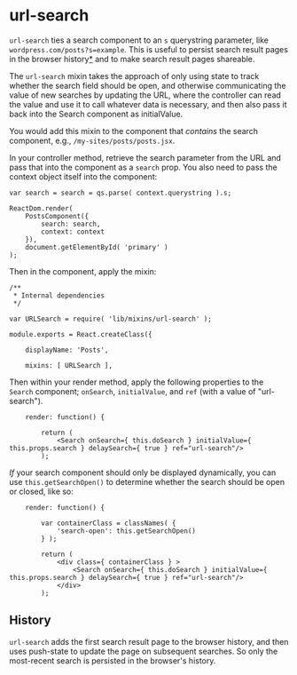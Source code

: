 url-search
=============

`url-search` ties a search component to an `s` querystring parameter, like `wordpress.com/posts?s=example`. This is useful to persist search result pages in the browser history[*](#history) and to make search result pages shareable.

The `url-search` mixin takes the approach of only using state to track whether the search field should be open, and otherwise communicating the value of new searches by updating the URL, where the controller can read the value and use it to call whatever data is necessary, and then also pass it back into the Search component as initialValue.

You would add this mixin to the component that _contains_ the search component, e.g., `/my-sites/posts/posts.jsx`.

In your controller method, retrieve the search parameter from the URL and pass that into the component as a `search` prop. You also need to pass the context object itself into the component:

```
var search = search = qs.parse( context.querystring ).s;

ReactDom.render(
	PostsComponent({
		search: search,
		context: context
	}),
	document.getElementById( 'primary' )
);
```

Then in the component, apply the mixin:

```
/**
 * Internal dependencies
 */

var URLSearch = require( 'lib/mixins/url-search' );

module.exports = React.createClass({

	displayName: 'Posts',

	mixins: [ URLSearch ],
```

Then within your render method, apply the following properties to the `Search` component; `onSearch`, `initialValue`, and `ref` (with a value of "url-search").

```
	render: function() {

		return (
			<Search onSearch={ this.doSearch } initialValue={ this.props.search } delaySearch={ true } ref="url-search"/>
		);
```

_If_ your search component should only be displayed dynamically, you can use `this.getSearchOpen()` to determine whether the search should be open or closed, like so:

```
	render: function() {

		var containerClass = classNames( {
			'search-open': this.getSearchOpen()
		} );

		return (
			<div class={ containerClass } >
				<Search onSearch={ this.doSearch } initialValue={ this.props.search } delaySearch={ true } ref="url-search"/>
			</div>
		);
```

## History
`url-search` adds the first search result page to the browser history, and then uses push-state to update the page on subsequent searches. So only the most-recent search is persisted in the browser's history.
